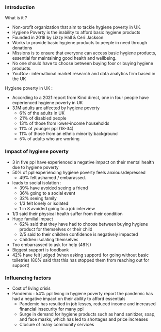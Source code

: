 
### Introduction 
What is it ?
- Non-profit organization that aim to tackle hygiene poverty in UK.
- Hygiene Poverty is the inability to afford basic hygiene products
- Founded in 2018 by Lizzy Hall & Ceri Jackson
- Works to provide basic hygiene products to peeple in need through donations
- Missions is to ensure that everyone can access basic hygiene products, essential for maintaining good health and wellbeing.
- No one should have to choose between buying foor or buying hygiene products.
- YouGov : international market research and data analytics firm based in the UK

Hygiene poverty in UK :
- According to a 2021 report from Kind direct, one in four people have experienced hygiene poverty in UK
- 3.1M adults are affected by hygiene poverty
	- 6% of the adults in UK
	- 21% of disabled people
	- 13% of those from lower-income households
	- 11% of younger ppl (18-34)
	- 11% of those from an ethnic minority background
	- 5% of adults who are working

### Impact of hygiene poverty
- 3 in five ppl have experienced a negative impact on their mental health due to hygiene poverty
- 50% of ppl experiencing hygiene poverty feels anxious/depressed
	- 49% felt ashamed / embarassed. 
- leads to social isolation :
	- 39% have avoided seeing a friend
	- 36% going to a social event
	- 32% seeing family
	- 1/3 felt lonely or isolated
	- 1 in 8 avoided going to a job interview
- 1/3 said their physical health suffer from their condition
- Huge familial impact 
	- 62% said that they have had to choose between buying hygiene product for themselves or their child
	- 2/5 said to their children confidence is negatively impacted
	- Children isolating themselves
- Too embarrassed to ask for help (48%)
- Biggest support is foodbank
- 42% have felt judged (when asking support) for going without basic toiletries (80% said that this has stopped them from reaching out for support)

### Influencing factors
- Cost of living crisis
- Pandemic : 54% ppl living in hygiene poverty report the pandemic has had a negative impact on their ability to afford essentials
	- Pandemic has resulted in job lesses, reduced income and increased financial insecurity for many ppl
	- Surge in demand for hygiene products such as hand sanitizer, soap, and face masks, which has led to shortages and price increases
	- Closure of many community services